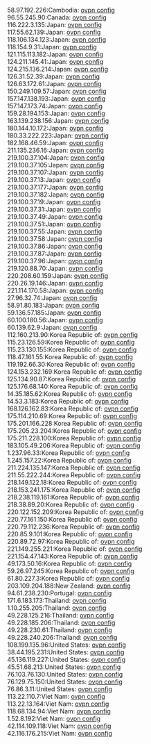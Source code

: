 58.97.192.226:Cambodia: [ovpn config](vpn/58_97_192_226.ovpn)  
96.55.245.90:Canada: [ovpn config](vpn/96_55_245_90.ovpn)  
116.222.3.135:Japan: [ovpn config](vpn/116_222_3_135.ovpn)  
117.55.62.139:Japan: [ovpn config](vpn/117_55_62_139.ovpn)  
118.106.134.123:Japan: [ovpn config](vpn/118_106_134_123.ovpn)  
118.154.9.31:Japan: [ovpn config](vpn/118_154_9_31.ovpn)  
121.115.113.182:Japan: [ovpn config](vpn/121_115_113_182.ovpn)  
124.211.145.41:Japan: [ovpn config](vpn/124_211_145_41.ovpn)  
124.215.136.214:Japan: [ovpn config](vpn/124_215_136_214.ovpn)  
126.31.52.39:Japan: [ovpn config](vpn/126_31_52_39.ovpn)  
126.63.172.61:Japan: [ovpn config](vpn/126_63_172_61.ovpn)  
150.249.109.57:Japan: [ovpn config](vpn/150_249_109_57.ovpn)  
157.147.138.193:Japan: [ovpn config](vpn/157_147_138_193.ovpn)  
157.147.173.74:Japan: [ovpn config](vpn/157_147_173_74.ovpn)  
159.28.194.153:Japan: [ovpn config](vpn/159_28_194_153.ovpn)  
163.139.238.156:Japan: [ovpn config](vpn/163_139_238_156.ovpn)  
180.144.10.172:Japan: [ovpn config](vpn/180_144_10_172.ovpn)  
180.33.222.223:Japan: [ovpn config](vpn/180_33_222_223.ovpn)  
182.168.46.59:Japan: [ovpn config](vpn/182_168_46_59.ovpn)  
211.135.236.16:Japan: [ovpn config](vpn/211_135_236_16.ovpn)  
219.100.37.104:Japan: [ovpn config](vpn/219_100_37_104.ovpn)  
219.100.37.105:Japan: [ovpn config](vpn/219_100_37_105.ovpn)  
219.100.37.107:Japan: [ovpn config](vpn/219_100_37_107.ovpn)  
219.100.37.13:Japan: [ovpn config](vpn/219_100_37_13.ovpn)  
219.100.37.177:Japan: [ovpn config](vpn/219_100_37_177.ovpn)  
219.100.37.182:Japan: [ovpn config](vpn/219_100_37_182.ovpn)  
219.100.37.19:Japan: [ovpn config](vpn/219_100_37_19.ovpn)  
219.100.37.31:Japan: [ovpn config](vpn/219_100_37_31.ovpn)  
219.100.37.49:Japan: [ovpn config](vpn/219_100_37_49.ovpn)  
219.100.37.51:Japan: [ovpn config](vpn/219_100_37_51.ovpn)  
219.100.37.55:Japan: [ovpn config](vpn/219_100_37_55.ovpn)  
219.100.37.58:Japan: [ovpn config](vpn/219_100_37_58.ovpn)  
219.100.37.86:Japan: [ovpn config](vpn/219_100_37_86.ovpn)  
219.100.37.87:Japan: [ovpn config](vpn/219_100_37_87.ovpn)  
219.100.37.96:Japan: [ovpn config](vpn/219_100_37_96.ovpn)  
219.120.88.70:Japan: [ovpn config](vpn/219_120_88_70.ovpn)  
220.208.60.159:Japan: [ovpn config](vpn/220_208_60_159.ovpn)  
220.26.19.146:Japan: [ovpn config](vpn/220_26_19_146.ovpn)  
221.114.170.58:Japan: [ovpn config](vpn/221_114_170_58.ovpn)  
27.96.32.74:Japan: [ovpn config](vpn/27_96_32_74.ovpn)  
58.91.80.183:Japan: [ovpn config](vpn/58_91_80_183.ovpn)  
59.136.57.185:Japan: [ovpn config](vpn/59_136_57_185.ovpn)  
60.100.180.56:Japan: [ovpn config](vpn/60_100_180_56.ovpn)  
60.139.62.9:Japan: [ovpn config](vpn/60_139_62_9.ovpn)  
112.160.213.90:Korea Republic of: [ovpn config](vpn/112_160_213_90.ovpn)  
115.23.126.59:Korea Republic of: [ovpn config](vpn/115_23_126_59.ovpn)  
115.23.130.155:Korea Republic of: [ovpn config](vpn/115_23_130_155.ovpn)  
118.47.161.55:Korea Republic of: [ovpn config](vpn/118_47_161_55.ovpn)  
119.192.66.30:Korea Republic of: [ovpn config](vpn/119_192_66_30.ovpn)  
124.153.232.169:Korea Republic of: [ovpn config](vpn/124_153_232_169.ovpn)  
125.134.90.87:Korea Republic of: [ovpn config](vpn/125_134_90_87.ovpn)  
125.176.68.140:Korea Republic of: [ovpn config](vpn/125_176_68_140.ovpn)  
14.35.185.62:Korea Republic of: [ovpn config](vpn/14_35_185_62.ovpn)  
14.53.3.183:Korea Republic of: [ovpn config](vpn/14_53_3_183.ovpn)  
168.126.162.83:Korea Republic of: [ovpn config](vpn/168_126_162_83.ovpn)  
175.114.210.69:Korea Republic of: [ovpn config](vpn/175_114_210_69.ovpn)  
175.201.166.228:Korea Republic of: [ovpn config](vpn/175_201_166_228.ovpn)  
175.205.23.204:Korea Republic of: [ovpn config](vpn/175_205_23_204.ovpn)  
175.211.228.100:Korea Republic of: [ovpn config](vpn/175_211_228_100.ovpn)  
183.105.49.206:Korea Republic of: [ovpn config](vpn/183_105_49_206.ovpn)  
1.237.96.33:Korea Republic of: [ovpn config](vpn/1_237_96_33.ovpn)  
1.245.157.22:Korea Republic of: [ovpn config](vpn/1_245_157_22.ovpn)  
211.224.135.147:Korea Republic of: [ovpn config](vpn/211_224_135_147.ovpn)  
211.55.222.244:Korea Republic of: [ovpn config](vpn/211_55_222_244.ovpn)  
218.149.122.18:Korea Republic of: [ovpn config](vpn/218_149_122_18.ovpn)  
218.153.241.175:Korea Republic of: [ovpn config](vpn/218_153_241_175.ovpn)  
218.238.119.161:Korea Republic of: [ovpn config](vpn/218_238_119_161.ovpn)  
218.38.89.20:Korea Republic of: [ovpn config](vpn/218_38_89_20.ovpn)  
220.122.152.209:Korea Republic of: [ovpn config](vpn/220_122_152_209.ovpn)  
220.77.161.150:Korea Republic of: [ovpn config](vpn/220_77_161_150.ovpn)  
220.79.112.236:Korea Republic of: [ovpn config](vpn/220_79_112_236.ovpn)  
220.85.9.101:Korea Republic of: [ovpn config](vpn/220_85_9_101.ovpn)  
220.89.72.97:Korea Republic of: [ovpn config](vpn/220_89_72_97.ovpn)  
221.149.255.221:Korea Republic of: [ovpn config](vpn/221_149_255_221.ovpn)  
221.154.47.143:Korea Republic of: [ovpn config](vpn/221_154_47_143.ovpn)  
49.173.50.16:Korea Republic of: [ovpn config](vpn/49_173_50_16.ovpn)  
59.26.97.245:Korea Republic of: [ovpn config](vpn/59_26_97_245.ovpn)  
61.80.227.3:Korea Republic of: [ovpn config](vpn/61_80_227_3.ovpn)  
203.109.204.188:New Zealand: [ovpn config](vpn/203_109_204_188.ovpn)  
94.61.238.230:Portugal: [ovpn config](vpn/94_61_238_230.ovpn)  
171.6.183.173:Thailand: [ovpn config](vpn/171_6_183_173.ovpn)  
1.10.255.205:Thailand: [ovpn config](vpn/1_10_255_205.ovpn)  
49.228.125.216:Thailand: [ovpn config](vpn/49_228_125_216.ovpn)  
49.228.185.206:Thailand: [ovpn config](vpn/49_228_185_206.ovpn)  
49.228.230.61:Thailand: [ovpn config](vpn/49_228_230_61.ovpn)  
49.228.240.206:Thailand: [ovpn config](vpn/49_228_240_206.ovpn)  
108.199.135.96:United States: [ovpn config](vpn/108_199_135_96.ovpn)  
38.44.195.231:United States: [ovpn config](vpn/38_44_195_231.ovpn)  
45.136.119.227:United States: [ovpn config](vpn/45_136_119_227.ovpn)  
45.51.68.213:United States: [ovpn config](vpn/45_51_68_213.ovpn)  
76.103.76.130:United States: [ovpn config](vpn/76_103_76_130.ovpn)  
76.129.75.150:United States: [ovpn config](vpn/76_129_75_150.ovpn)  
76.86.3.11:United States: [ovpn config](vpn/76_86_3_11.ovpn)  
113.22.110.7:Viet Nam: [ovpn config](vpn/113_22_110_7.ovpn)  
113.22.13.164:Viet Nam: [ovpn config](vpn/113_22_13_164.ovpn)  
118.68.134.94:Viet Nam: [ovpn config](vpn/118_68_134_94.ovpn)  
1.52.8.192:Viet Nam: [ovpn config](vpn/1_52_8_192.ovpn)  
42.114.109.118:Viet Nam: [ovpn config](vpn/42_114_109_118.ovpn)  
42.116.176.215:Viet Nam: [ovpn config](vpn/42_116_176_215.ovpn)  
